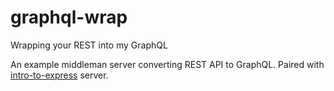 # graphql-wrap
Wrapping your REST into my GraphQL

An example middleman server converting REST API to GraphQL. Paired with [intro-to-express](https://github.com/simoncheeseman/intro-to-express) server.
